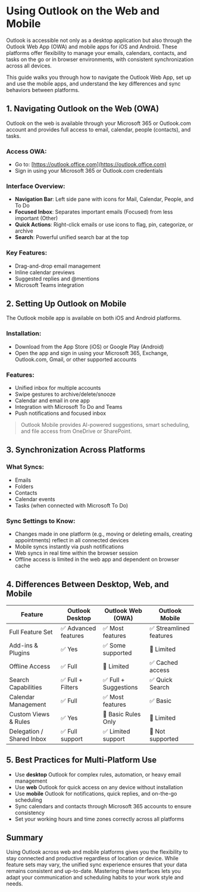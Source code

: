# Using Outlook on the Web and Mobile

Outlook is accessible not only as a desktop application but also through the Outlook Web App (OWA) and mobile apps for iOS and Android. These platforms offer flexibility to manage your emails, calendars, contacts, and tasks on the go or in browser environments, with consistent synchronization across all devices.

This guide walks you through how to navigate the Outlook Web App, set up and use the mobile apps, and understand the key differences and sync behaviors between platforms.

## 1. Navigating Outlook on the Web (OWA)

Outlook on the web is available through your Microsoft 365 or Outlook.com account and provides full access to email, calendar, people (contacts), and tasks.

### Access OWA:
- Go to: [https://outlook.office.com](https://outlook.office.com)
- Sign in using your Microsoft 365 or Outlook.com credentials

### Interface Overview:
- **Navigation Bar**: Left side pane with icons for Mail, Calendar, People, and To Do
- **Focused Inbox**: Separates important emails (Focused) from less important (Other)
- **Quick Actions**: Right-click emails or use icons to flag, pin, categorize, or archive
- **Search**: Powerful unified search bar at the top

### Key Features:
- Drag-and-drop email management
- Inline calendar previews
- Suggested replies and @mentions
- Microsoft Teams integration

## 2. Setting Up Outlook on Mobile

The Outlook mobile app is available on both iOS and Android platforms.

### Installation:
- Download from the App Store (iOS) or Google Play (Android)
- Open the app and sign in using your Microsoft 365, Exchange, Outlook.com, Gmail, or other supported accounts

### Features:
- Unified inbox for multiple accounts
- Swipe gestures to archive/delete/snooze
- Calendar and email in one app
- Integration with Microsoft To Do and Teams
- Push notifications and focused inbox

> Outlook Mobile provides AI-powered suggestions, smart scheduling, and file access from OneDrive or SharePoint.

## 3. Synchronization Across Platforms

### What Syncs:
- Emails
- Folders
- Contacts
- Calendar events
- Tasks (when connected with Microsoft To Do)

### Sync Settings to Know:
- Changes made in one platform (e.g., moving or deleting emails, creating appointments) reflect in all connected devices
- Mobile syncs instantly via push notifications
- Web syncs in real time within the browser session
- Offline access is limited in the web app and dependent on browser cache

## 4. Differences Between Desktop, Web, and Mobile

| Feature                     | Outlook Desktop        | Outlook Web (OWA)       | Outlook Mobile         |
|----------------------------|------------------------|--------------------------|------------------------|
| Full Feature Set           | ✅ Advanced features    | ✅ Most features          | ✅ Streamlined features |
| Add-ins & Plugins          | ✅ Yes                  | ✅ Some supported         | 🚫 Limited             |
| Offline Access             | ✅ Full                 | 🚫 Limited               | ✅ Cached access        |
| Search Capabilities        | ✅ Full + Filters       | ✅ Full + Suggestions     | ✅ Quick Search         |
| Calendar Management        | ✅ Full                 | ✅ Most features          | ✅ Basic                |
| Custom Views & Rules       | ✅ Yes                  | 🚫 Basic Rules Only       | 🚫 Limited             |
| Delegation / Shared Inbox  | ✅ Full support         | ✅ Limited support         | 🚫 Not supported       |

## 5. Best Practices for Multi-Platform Use

- Use **desktop** Outlook for complex rules, automation, or heavy email management
- Use **web** Outlook for quick access on any device without installation
- Use **mobile** Outlook for notifications, quick replies, and on-the-go scheduling
- Sync calendars and contacts through Microsoft 365 accounts to ensure consistency
- Set your working hours and time zones correctly across all platforms

## Summary

Using Outlook across web and mobile platforms gives you the flexibility to stay connected and productive regardless of location or device. While feature sets may vary, the unified sync experience ensures that your data remains consistent and up-to-date. Mastering these interfaces lets you adapt your communication and scheduling habits to your work style and needs.
